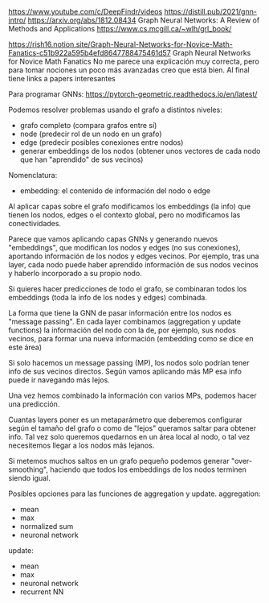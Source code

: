 https://www.youtube.com/c/DeepFindr/videos
https://distill.pub/2021/gnn-intro/
https://arxiv.org/abs/1812.08434
    Graph Neural Networks: A Review of Methods and Applications
https://www.cs.mcgill.ca/~wlh/grl_book/

https://rish16.notion.site/Graph-Neural-Networks-for-Novice-Math-Fanatics-c51b922a595b4efd8647788475461d57
  Graph Neural Networks for Novice Math Fanatics
  No me parece una explicación muy correcta, pero para tomar nociones un poco más avanzadas creo que está bien.
  Al final tiene links a papers interesantes

Para programar GNNs: https://pytorch-geometric.readthedocs.io/en/latest/

Podemos resolver problemas usando el grafo a distintos niveles:
 - grafo completo (compara grafos entre sí)
 - node (predecir rol de un nodo en un grafo)
 - edge (predecir posibles conexiones entre nodos)
 - generar embeddings de los nodos (obtener unos vectores de cada nodo que han "aprendido" de sus vecinos)


Nomenclatura:
  - embedding: el contenido de información del nodo o edge


Al aplicar capas sobre el grafo modificamos los embeddings (la info) que tienen los nodos, edges o el contexto global, pero no modificamos las conectividades.

Parece que vamos aplicando capas GNNs y generando nuevos "embeddings", que modifican los nodos y edges (no sus conexiones), aportando información de los nodos y edges vecinos.
Por ejemplo, tras una layer, cada nodo puede haber aprendido información de sus nodos vecinos y haberlo incorporado a su propio nodo.

Si quieres hacer predicciones de todo el grafo, se combinaran todos los embeddings (toda la info de los nodes y edges) combinada.

La forma que tiene la GNN de pasar información entre los nodos es "message passing".
En cada layer combinamos (aggregation y update functions) la información del nodo con la de, por ejemplo, sus nodos vecinos, para formar una nueva información (embedding como se dice en este área)

Si solo hacemos un message passing (MP), los nodos solo podrían tener info de sus vecinos directos.
Según vamos aplicando más MP esa info puede ir navegando más lejos.

Una vez hemos combinado la información con varios MPs, podemos hacer una predicción.

Cuantas layers poner es un metaparámetro que deberemos configurar según el tamaño del grafo o como de "lejos" queramos saltar para obtener info.
Tal vez solo queremos quedarnos en un área local al nodo, o tal vez necesitemos llegar a los nodos más lejanos.

Si metemos muchos saltos en un grafo pequeño podemos generar "over-smoothing", haciendo que todos los embeddings de los nodos terminen siendo igual.


Posibles opciones para las funciones de aggregation y update.
aggregation:
 - mean
 - max
 - normalized sum
 - neuronal network

update:
 - mean
 - max
 - neuronal network
 - recurrent NN
